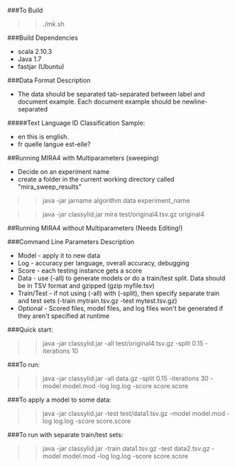 ###To Build
>> ./mk.sh

###Build Dependencies
* scala 2.10.3
* Java 1.7
* fastjar (Ubuntu)


###Data Format Description
* The data should be separated tab-separated between label and document example. Each document example should be newline-separated

#####Text Language ID Classification Sample:
* en	this is english.
* fr	quelle langue est-elle?


##Running MIRA4 with Multiparameters (sweeping)
* Decide on an experiment name
* create a folder in the current working directory called "mira_sweep_results"

>> java -jar jarname algorithm data experiment_name

>> java -jar classylid.jar mira test/original4.tsv.gz original4




##Running MIRA4 without Multiparameters (Needs Editing!)

###Command Line Parameters Description
* Model - apply it to new data
* Log - accuracy per language, overall accuracy, debugging
* Score - each testing instance gets a score 
* Data - use (-all) to generate models or do a train/test split. Data should be in TSV format and gzipped (gzip myfile.tsv)
* Train/Test - if not using (-all) with (-split), then specify separate train and test sets (-train mytrain.tsv.gz -test mytest.tsv.gz)
* Optional - Scored files, model files, and log files won't be generated if they aren't specified at runtime

###Quick start:
>> java -jar classylid.jar -all test/original4.tsv.gz -split 0.15 -iterations 10

###To run:
>> java -jar classylid.jar -all data.gz -split 0.15 -iterations 30 -model model.mod -log log.log -score score.score

###To apply a model to some data:
>> java -jar classylid.jar -test test/data1.tsv.gz -model model.mod -log log.log -score score.score

###To run with separate train/test sets:
>> java -jar classylid.jar -train data1.tsv.gz -test data2.tsv.gz -model model.mod -log log.log -score score.score
